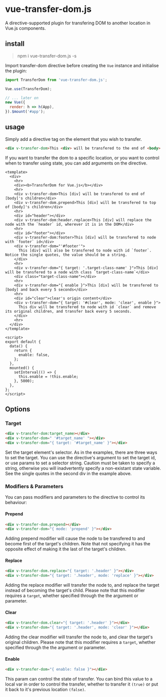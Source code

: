 # vue-transfer-dom.js

A directive-supported plugin for transfering DOM to another location in Vue.js components.

## install

> npm i vue-transfer-dom.js -s

Import transfer-dom directive before creating the `Vue` instance and initialise the plugin:

```js
import TransferDom from 'vue-transfer-dom.js';

Vue.use(TransferDom);

// ... later on
new Vue({
  render: h => h(App),
}).$mount('#app');
```

## usage

Simply add a directive tag on the element that you wish to transfer.

```html
<div v-transfer-dom>This <div> will be transfered to the end of <body>'s children</div>
```

If you want to transfer the dom to a specific location, or you want to control when to transfer using state, you can add arguments on the directive.

```vue
<template>
  <div>
    <hr>
    <div><b>TransferDom for Vue.js</b></div>
    <hr>
    <div v-transfer-dom>This [div] will be transfered to end of [body]'s children</div>
    <div v-transfer-dom.prepend>This [div] will be transfered to top of [body]'s children</div>
    <hr>
    <div id="header"></div>
    <div v-transfer-dom:header.replace>This [div] will replace the node with the `header` id, wherever it is in the DOM</div>
    <hr>
    <div id="footer"></div>
    <div v-transfer-dom:footer>This [div] will be transfered to node with `footer` id</div>
    <div v-transfer-dom="'#footer'">
      This [div] will also be transfered to node with id `footer`. Notice the single quotes, the value should be a string.
    </div>
    <hr>
    <div v-transfer-dom="{ target: '.target-class-name' }">This [div] will be transfered to a node with class `target-class-name`</div>
    <div class="target-class-name"></div>
    <hr>
    <div v-transfer-dom="{ enable }">This [div] will be transfered to [body] and back every 5 seconds</div>
    <hr>
    <div id="clear">clear's origin content</div>
    <div v-transfer-dom="{ target: '#clear', mode: 'clear', enable }">
      This div will be transfered to node with id `clear` and remove its original children, and transfer back every 5 seconds.
    </div>
    <hr>
  </div>
</template>

<script>
export default {
  data() {
    return {
      enable: false,
    };
  },
  mounted() {
    setInterval(() => {
      this.enable = !this.enable;
    }, 5000);
  },
};
</script>
```

## Options

### Target

```html
<div v-transfer-dom:target_name></div>
<div v-transfer-dom=" '#target_name' "></div>
<div v-transfer-dom="{ target: '#target_name' }"></div>
```

Set the target element's selector. As in the examples, there are three ways to set the target. You can use the directive's argument to set the target id, or use params to set a selector string. Caution must be taken to specify a string, otherwise you will inadvertently specify a non-existant state variable. See the single quotes in the second div in the example above.

### Modifiers & Parameters
You can pass modifiers and parameters to the directive to control its behaviour:

#### Prepend

```html
<div v-transfer-dom.prepend></div>
<div v-transfer-dom="{ mode: 'prepend' }"></div>
```

Adding prepend modifier will cause the node to be transfered to and become first of the target's children. Note that not specifying it has the opposite effect of making it the last of the target's children.

#### Replace

```html
<div v-transfer-dom.replace="{ target: '.header' }"></div>
<div v-transfer-dom="{ target: '.header', mode: 'replace' }"></div>
```

Adding the replace modifier will transfer the node to, and replace the target instead of becoming the target's child. Please note that this modifier requires a `target`, whether specified through the the argument or parameter.

#### Clear

```html
<div v-transfer-dom.clear="{ target: '.header' }"></div>
<div v-transfer-dom="{ target: '.header', mode: 'clear' }"></div>
```

Adding the clear modifier will transfer the node to, and clear the target's original children. Please note that this modifier requires a `target`, whether specified through the the argument or parameter.

#### Enable

```html
<div v-transfer-dom="{ enable: false }"></div>
```

This param can control the state of transfer. You can bind this value to a local var in order to control the transfer, whether to transfer it `(true)` or put it back to it's previous location `(false)`.
